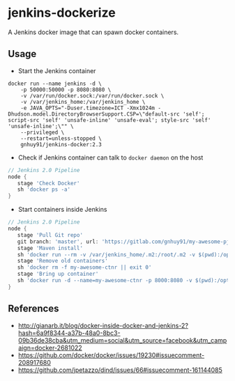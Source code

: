 # jenkins-dockerize
A Jenkins docker image that can spawn docker containers.

## Usage
- Start the Jenkins container

```console
docker run --name jenkins -d \
    -p 50000:50000 -p 8080:8080 \
    -v /var/run/docker.sock:/var/run/docker.sock \
    -v /var/jenkins_home:/var/jenkins_home \
    -e JAVA_OPTS="-Duser.timezone=ICT -Xmx1024m -Dhudson.model.DirectoryBrowserSupport.CSP=\"default-src 'self'; script-src 'self' 'unsafe-inline' 'unsafe-eval'; style-src 'self' 'unsafe-inline';\"" \
    --privileged \
    --restart=unless-stopped \
    gnhuy91/jenkins-docker:2.3
```

- Check if Jenkins container can talk to `docker daemon` on the host

```groovy
// Jenkins 2.0 Pipeline
node {
   stage 'Check Docker'
   sh 'docker ps -a'
}
```

- Start containers inside Jenkins

```groovy
// Jenkins 2.0 Pipeline
node {
   stage 'Pull Git repo'
   git branch: 'master', url: 'https://gitlab.com/gnhuy91/my-awesome-pj.git'
   stage 'Maven install'
   sh 'docker run --rm -v /var/jenkins_home/.m2:/root/.m2 -v $(pwd):/opt maven:3.3.9-jdk-8 bash -c "cd /opt && mvn clean install -DskipITs"'
   stage 'Remove old containers'
   sh 'docker rm -f my-awesome-ctnr || exit 0'
   stage 'Bring up container'
   sh 'docker run -d --name=my-awesome-ctnr -p 8000:8080 -v $(pwd):/opt java:8 bash -c "ls /opt/my-awesome-pj/target/my-awesome-pj-*.jar | xargs java -jar"'
}
```

## References
- http://gianarb.it/blog/docker-inside-docker-and-jenkins-2?hash=6a9f8344-a37b-48a0-8bc3-09b36de38cba&utm_medium=social&utm_source=facebook&utm_campaign=docker-2681022
- https://github.com/docker/docker/issues/19230#issuecomment-208917680
- https://github.com/jpetazzo/dind/issues/66#issuecomment-161144085
